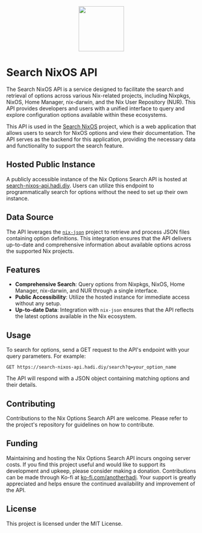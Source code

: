 <div align="center">
    <img src="https://raw.githubusercontent.com/anotherhadi/search-nixos/main/static/logo.png" width="120px" />
</div>

# Search NixOS API

The Search NixOS API is a service designed to facilitate the search and retrieval of options across various Nix-related projects, including Nixpkgs, NixOS, Home Manager, nix-darwin, and the Nix User Repository (NUR). This API provides developers and users with a unified interface to query and explore configuration options available within these ecosystems.

This API is used in the [Search NixOS](https://github.com/anotherhadi/search-nixos) project, which is a web application that allows users to search for NixOS options and view their documentation. The API serves as the backend for this application, providing the necessary data and functionality to support the search feature.

## Hosted Public Instance

A publicly accessible instance of the Nix Options Search API is hosted at [search-nixos-api.hadi.diy](https://search-nixos-api.hadi.diy). Users can utilize this endpoint to programmatically search for options without the need to set up their own instance.

## Data Source

The API leverages the [`nix-json`](https://github.com/anotherhadi/nix-json) project to retrieve and process JSON files containing option definitions. This integration ensures that the API delivers up-to-date and comprehensive information about available options across the supported Nix projects.

## Features

- **Comprehensive Search**: Query options from Nixpkgs, NixOS, Home Manager, nix-darwin, and NUR through a single interface.
- **Public Accessibility**: Utilize the hosted instance for immediate access without any setup.
- **Up-to-date Data**: Integration with `nix-json` ensures that the API reflects the latest options available in the Nix ecosystem.

## Usage

To search for options, send a GET request to the API's endpoint with your query parameters. For example:

```
GET https://search-nixos-api.hadi.diy/search?q=your_option_name
```

The API will respond with a JSON object containing matching options and their details.

## Contributing

Contributions to the Nix Options Search API are welcome. Please refer to the project's repository for guidelines on how to contribute.

## Funding

Maintaining and hosting the Nix Options Search API incurs ongoing server costs. If you find this project useful and would like to support its development and upkeep, please consider making a donation. Contributions can be made through Ko-fi at [ko-fi.com/anotherhadi](https://ko-fi.com/anotherhadi). Your support is greatly appreciated and helps ensure the continued availability and improvement of the API.

## License

This project is licensed under the MIT License.
